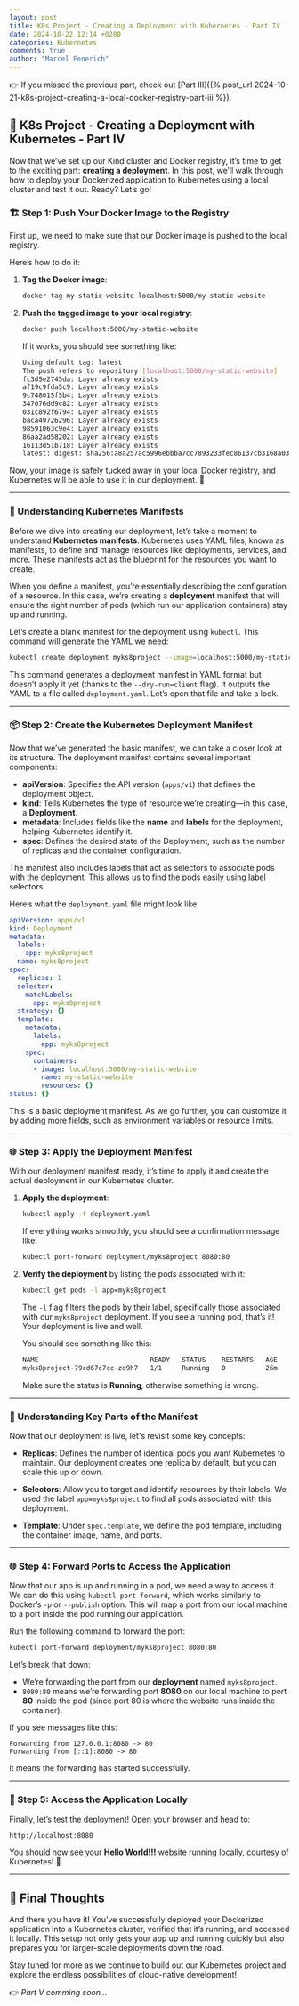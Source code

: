```yaml
---
layout: post
title: K8s Project - Creating a Deployment with Kubernetes - Part IV
date: 2024-10-22 12:14 +0200
categories: Kubernetes
comments: true
author: "Marcel Fenerich"
---
```


👉 If you missed the previous part, check out [Part III]({% post_url 2024-10-21-k8s-project-creating-a-local-docker-registry-part-iii %}).

## 🚀 K8s Project - Creating a Deployment with Kubernetes - Part IV

Now that we’ve set up our Kind cluster and Docker registry, it’s time to get to the exciting part: **creating a deployment**. In this post, we’ll walk through how to deploy your Dockerized application to Kubernetes using a local cluster and test it out. Ready? Let’s go!

### 🏗️ Step 1: Push Your Docker Image to the Registry

First up, we need to make sure that our Docker image is pushed to the local registry.

Here’s how to do it:

1. **Tag the Docker image**:

    ```bash
    docker tag my-static-website localhost:5000/my-static-website
    ```

2. **Push the tagged image to your local registry**:

    ```bash
    docker push localhost:5000/my-static-website
    ```

    If it works, you should see something like:

    ```bash
    Using default tag: latest
    The push refers to repository [localhost:5000/my-static-website]
    fc3d5e2745da: Layer already exists
    af19c9fda5c9: Layer already exists
    9c748015f5b4: Layer already exists
    347076dd9c82: Layer already exists
    031c892f6794: Layer already exists
    baca49726296: Layer already exists
    98591063c9e4: Layer already exists
    86aa2ad58202: Layer already exists
    16113d51b718: Layer already exists
    latest: digest: sha256:a8a257ac5996ebbba7cc7893233fec86137cb3168a037eee9358731de4a96be8 size: 2196
    ```

Now, your image is safely tucked away in your local Docker registry, and Kubernetes will be able to use it in our deployment. 🎉

---

### 📜 Understanding Kubernetes Manifests

Before we dive into creating our deployment, let’s take a moment to understand **Kubernetes manifests**. Kubernetes uses YAML files, known as manifests, to define and manage resources like deployments, services, and more. These manifests act as the blueprint for the resources you want to create.

When you define a manifest, you’re essentially describing the configuration of a resource. In this case, we’re creating a **deployment** manifest that will ensure the right number of pods (which run our application containers) stay up and running.

Let’s create a blank manifest for the deployment using `kubectl`. This command will generate the YAML we need:

```bash
kubectl create deployment myks8project --image=localhost:5000/my-static-website --dry-run=client --output=yaml > deployment.yaml
```

This command generates a deployment manifest in YAML format but doesn’t apply it yet (thanks to the `--dry-run=client` flag). It outputs the YAML to a file called `deployment.yaml`. Let’s open that file and take a look.

---

### 📦 Step 2: Create the Kubernetes Deployment Manifest

Now that we’ve generated the basic manifest, we can take a closer look at its structure. The deployment manifest contains several important components:

- **apiVersion**: Specifies the API version (`apps/v1`) that defines the deployment object.
- **kind**: Tells Kubernetes the type of resource we’re creating—in this case, a **Deployment**.
- **metadata**: Includes fields like the **name** and **labels** for the deployment, helping Kubernetes identify it.
- **spec**: Defines the desired state of the Deployment, such as the number of replicas and the container configuration.

The manifest also includes labels that act as selectors to associate pods with the deployment. This allows us to find the pods easily using label selectors.

Here’s what the `deployment.yaml` file might look like:

```yaml
apiVersion: apps/v1
kind: Deployment
metadata:
  labels:
    app: myks8project
  name: myks8project
spec:
  replicas: 1
  selector:
    matchLabels:
      app: myks8project
  strategy: {}
  template:
    metadata:
      labels:
        app: myks8project
    spec:
      containers:
      - image: localhost:5000/my-static-website
        name: my-static-website
        resources: {}
status: {}

```

This is a basic deployment manifest. As we go further, you can customize it by adding more fields, such as environment variables or resource limits.

---

### 🌐 Step 3: Apply the Deployment Manifest

With our deployment manifest ready, it’s time to apply it and create the actual deployment in our Kubernetes cluster.

1. **Apply the deployment**:

    ```bash
    kubectl apply -f deployment.yaml
    ```

    If everything works smoothly, you should see a confirmation message like:

    ```bash
    kubectl port-forward deployment/myks8project 8080:80
    ```

2. **Verify the deployment** by listing the pods associated with it:

    ```bash
    kubectl get pods -l app=myks8project
    ```

    The `-l` flag filters the pods by their label, specifically those associated with our `myks8project` deployment. If you see a running pod, that’s it! Your deployment is live and well.

    You should see something like this:

    ```bash
    NAME                            READY   STATUS    RESTARTS   AGE
    myks8project-79cd67c7cc-zd9h7   1/1     Running   0          26m
    ```

    Make sure the status is **Running**, otherwise something is wrong.

---

### 🔄 Understanding Key Parts of the Manifest

Now that our deployment is live, let's revisit some key concepts:

- **Replicas**: Defines the number of identical pods you want Kubernetes to maintain. Our deployment creates one replica by default, but you can scale this up or down.

- **Selectors**: Allow you to target and identify resources by their labels. We used the label `app=myks8project` to find all pods associated with this deployment.

- **Template**: Under `spec.template`, we define the pod template, including the container image, name, and ports.

---

### 🌐 Step 4: Forward Ports to Access the Application

Now that our app is up and running in a pod, we need a way to access it. We can do this using `kubectl port-forward`, which works similarly to Docker’s `-p` or `--publish` option. This will map a port from our local machine to a port inside the pod running our application.

Run the following command to forward the port:

```bash
kubectl port-forward deployment/myks8project 8080:80
```

Let’s break that down:

- We’re forwarding the port from our **deployment** named `myks8project`.
- `8080:80` means we’re forwarding port **8080** on our local machine to port **80** inside the pod (since port 80 is where the website runs inside the container).

If you see messages like this:

```shell
Forwarding from 127.0.0.1:8080 -> 80
Forwarding from [::1]:8080 -> 80
```

it means the forwarding has started successfully.

---

### 🎉 Step 5: Access the Application Locally

Finally, let’s test the deployment! Open your browser and head to:

```bash
http://localhost:8080
```

You should now see your **Hello World!!!** website running locally, courtesy of Kubernetes! 🎉

---

## 🌟 Final Thoughts

And there you have it! You’ve successfully deployed your Dockerized application into a Kubernetes cluster, verified that it’s running, and accessed it locally. This setup not only gets your app up and running quickly but also prepares you for larger-scale deployments down the road.

Stay tuned for more as we continue to build out our Kubernetes project and explore the endless possibilities of cloud-native development!

👉 *Part V comming soon...*
